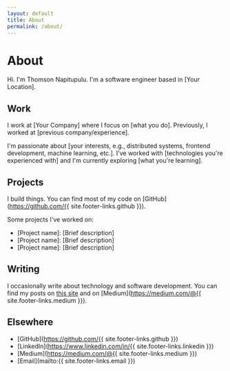 ```yaml
---
layout: default
title: About
permalink: /about/
---
```


<h1>About</h1>

Hi. I'm Thomson Napitupulu. I'm a software engineer based in [Your Location].

## Work

I work at [Your Company] where I focus on [what you do]. Previously, I worked at [previous company/experience].

I'm passionate about [your interests, e.g., distributed systems, frontend development, machine learning, etc.]. I've worked with [technologies you're experienced with] and I'm currently exploring [what you're learning].

## Projects

I build things. You can find most of my code on [GitHub](https://github.com/{{ site.footer-links.github }}). 

Some projects I've worked on:
- [Project name]: [Brief description]
- [Project name]: [Brief description]
- [Project name]: [Brief description]

## Writing

I occasionally write about technology and software development. You can find my posts on [this site](/writing) and on [Medium](https://medium.com/@{{ site.footer-links.medium }}).

## Elsewhere

- [GitHub](https://github.com/{{ site.footer-links.github }})
- [LinkedIn](https://www.linkedin.com/in/{{ site.footer-links.linkedin }})
- [Medium](https://medium.com/@{{ site.footer-links.medium }})
- [Email](mailto:{{ site.footer-links.email }})